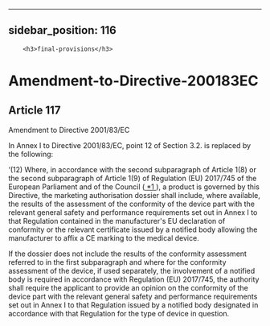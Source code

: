 
---
sidebar_position: 116
---
        <h3>final-provisions</h3>
<h1>Amendment-to-Directive-200183EC</h1>
<h2>Article 117</h2>
   <p class="stitle-article-norm">Amendment to Directive&nbsp;2001/83/EC</p>
   <p class="norm">In Annex&nbsp;I to Directive&nbsp;2001/83/EC, point 12 of Section&nbsp;3.2. is replaced by the following:</p>
   <div >
      <p class="norm">‘(12)<span >&nbsp;</span>Where,
 in accordance with the second subparagraph&nbsp;of Article&nbsp;1(8) or
 the second subparagraph&nbsp;of Article&nbsp;1(9) of 
Regulation&nbsp;(EU)&nbsp;2017/745 of the European Parliament and of the
 Council&nbsp;(<a href="#E0005" id="src.E0005">
            <span class="superscript">*1</span>
         </a>), a product is governed by this Directive, the marketing 
authorisation dossier shall include, where available, the results of the
 assessment of the conformity of the device part with the relevant 
general safety and performance requirements set out in Annex&nbsp;I to 
that Regulation contained in the manufacturer's EU declaration of 
conformity or the relevant certificate issued by a notified body 
allowing the manufacturer to affix a CE&nbsp;marking to the medical 
device.</p>
   </div>
   <p class="list">If the dossier does not include the results of the 
conformity assessment referred to in the first subparagraph&nbsp;and 
where for the conformity assessment of the device, if used separately, 
the involvement of a notified body is required in accordance with 
Regulation&nbsp;(EU)&nbsp;2017/745, the authority shall require the 
applicant to provide an opinion on the conformity of the device part 
with the relevant general safety and performance requirements set out in
 Annex&nbsp;I to that Regulation issued by a notified body designated in
 accordance with that Regulation for the type of device in question.</p>
